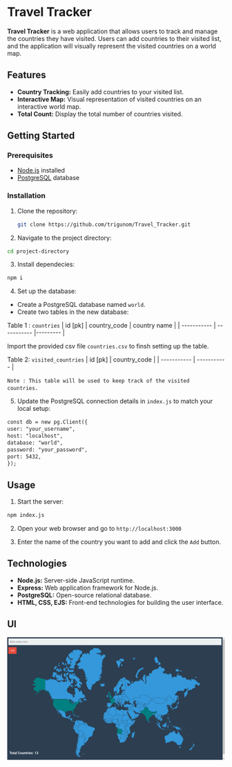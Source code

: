 
# **Travel Tracker**

**Travel Tracker** is a web application that allows users to track and manage the countries they have visited. Users can add countries to their visited list, and the application will visually represent the visited countries on a world map.

## Features

- **Country Tracking:** Easily add countries to your visited list.
- **Interactive Map:** Visual representation of visited countries on an interactive world map.
- **Total Count:** Display the total number of countries visited.

## Getting Started

### Prerequisites

- [Node.js](https://nodejs.org/) installed
-  [PostgreSQL](https://www.postgresql.org/) database 

### Installation

1. Clone the repository:

   ```bash
   git clone https://github.com/trigunom/Travel_Tracker.git

   ```

2. Navigate to the project directory:

```bash
cd project-directory
```

3. Install dependecies:

  ```bash
  npm i
  ```

4. Set up the database:

  - Create a PostgreSQL database named `world`.
  - Create two tables in the new database:
  
  Table 1 : `countries`
  | id [pk]         | country_code     | country name |
  | -----------     | -----------      |---------     |

  Import the provided csv file `countries.csv` to finsh setting up the table.

  Table 2: `visited_countries`
  | id [pk]         | country_code     | 
  | -----------     | -----------      |

  `Note : This table will be used to keep track of the visited    countries.`

5. Update the PostgreSQL connection details in `index.js` to match your local setup:

  ```
const db = new pg.Client({
  user: "your_username",
  host: "localhost",
  database: "world",
  password: "your_password",
  port: 5432,
});
```
## Usage

1. Start the server:
  ```bash
  npm index.js
  ```

2. Open your web browser and go to `http://localhost:3000`

3. Enter the name of the country you want to add and click the `Add` button.

## Technologies

- **Node.js:** Server-side JavaScript runtime.
- **Express:** Web application framework for Node.js.
- **PostgreSQL:** Open-source relational database.
- **HTML, CSS, EJS:** Front-end technologies for building the user interface.

## UI
![App Scrrenshot](public/screenshot.png)



